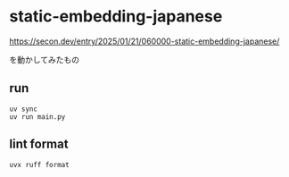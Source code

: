 # static-embedding-japanese

https://secon.dev/entry/2025/01/21/060000-static-embedding-japanese/

を動かしてみたもの

## run

```
uv sync
uv run main.py
```

## lint format

```
uvx ruff format
```
